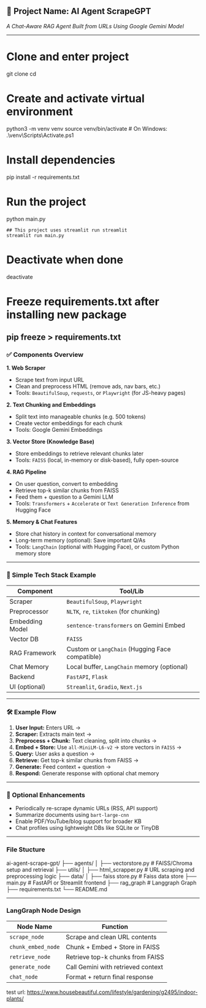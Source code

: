 ## 🚀 Project Name: **AI Agent ScrapeGPT**

*A Chat-Aware RAG Agent Built from URLs Using Google Gemini Model*

---
# Clone and enter project
git clone <repo-url>
cd <repo-folder>

# Create and activate virtual environment
python3 -m venv venv
source venv/bin/activate  # On Windows: .\venv\Scripts\Activate.ps1

# Install dependencies
pip install -r requirements.txt

# Run the project
python main.py

    ## This project uses streamlit run streamlit
    streamlit run main.py

# Deactivate when done
deactivate

# Freeze requirements.txt after installing new package
pip freeze > requirements.txt
---

### ✅ Components Overview

**1. Web Scraper**

* Scrape text from input URL
* Clean and preprocess HTML (remove ads, nav bars, etc.)
* Tools: `BeautifulSoup`, `requests`, or `Playwright` (for JS-heavy pages)

**2. Text Chunking and Embeddings**

* Split text into manageable chunks (e.g. 500 tokens)
* Create vector embeddings for each chunk
* Tools: Google Gemini Embeddings

**3. Vector Store (Knowledge Base)**

* Store embeddings to retrieve relevant chunks later
* Tools: `FAISS` (local, in-memory or disk-based), fully open-source

**4. RAG Pipeline**

* On user question, convert to embedding
* Retrieve top-k similar chunks from FAISS
* Feed them + question to a Gemini LLM
* Tools: `Transformers` + `Accelerate` or `Text Generation Inference` from Hugging Face

**5. Memory & Chat Features**

* Store chat history in context for conversational memory
* Long-term memory (optional): Save important Q/As
* Tools: `LangChain` (optional with Hugging Face), or custom Python memory store

---

### 🧠 Simple Tech Stack Example

| Component       | Tool/Lib                                        |
| --------------- | ----------------------------------------------- |
| Scraper         | `BeautifulSoup`, `Playwright`                   |
| Preprocessor    | `NLTK`, `re`, `tiktoken` (for chunking)         |
| Embedding Model | `sentence-transformers` on Gemini Embed         |
| Vector DB       | `FAISS`                                         |
| RAG Framework   | Custom or `LangChain` (Hugging Face compatible) |
| Chat Memory     | Local buffer, `LangChain` memory (optional)     |
| Backend         | `FastAPI`, `Flask`                              |
| UI (optional)   | `Streamlit`, `Gradio`, `Next.js`                |

---

### 🛠 Example Flow

1. **User Input:** Enters URL →
2. **Scraper:** Extracts main text →
3. **Preprocess + Chunk:** Text cleaning, split into chunks →
4. **Embed + Store:** Use `all-MiniLM-L6-v2` → store vectors in `FAISS` →
5. **Query:** User asks a question →
6. **Retrieve:** Get top-k similar chunks from FAISS →
7. **Generate:** Feed context + question →
8. **Respond:** Generate response with optional chat memory

---

### 🔁 Optional Enhancements

* Periodically re-scrape dynamic URLs (RSS, API support)
* Summarize documents using `bart-large-cnn`
* Enable PDF/YouTube/blog support for broader KB
* Chat profiles using lightweight DBs like SQLite or TinyDB

---

### File Stucture
ai-agent-scrape-gpt/
├── agents/
│   ├── vectorstore.py          # FAISS/Chroma setup and retrieval
├── utils/
│   ├── html_scrapper.py        # URL scraping and preprocessing logic
├── data/
│   ├── faiss store.py          # Faiss data store
├── main.py                     # FastAPI or Streamlit frontend
├── rag_graph                   # Langgraph Graph 
├── requirements.txt
└── README.md

---
###  LangGraph Node Design

| Node Name          | Function                                       |
| ------------------ | ---------------------------------------------- |
| `scrape_node`      | Scrape and clean URL contents                  |
| `chunk_embed_node` | Chunk + Embed + Store in FAISS                 |
| `retrieve_node`    | Retrieve top-k chunks from FAISS               |
| `generate_node`    | Call Gemini with retrieved context             |
| `chat_node`        | Format + return final response                 |


test url: https://www.housebeautiful.com/lifestyle/gardening/g2495/indoor-plants/